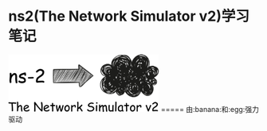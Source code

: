 ns2(The Network Simulator v2)学习笔记
=====
<img src="img/ns2.png" width = "60%" align=center/>
=====
由:banana:和:egg:强力驱动
